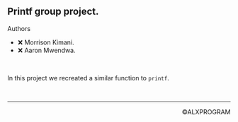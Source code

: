 ## Printf group project.

Authors
   - :x: Morrison Kimani.
   - :x: Aaron Mwendwa.

<br>

In this project we recreated a similar function to `printf`.

<br>

<hr>
<p align="right">
©ALXPROGRAM
</p>

